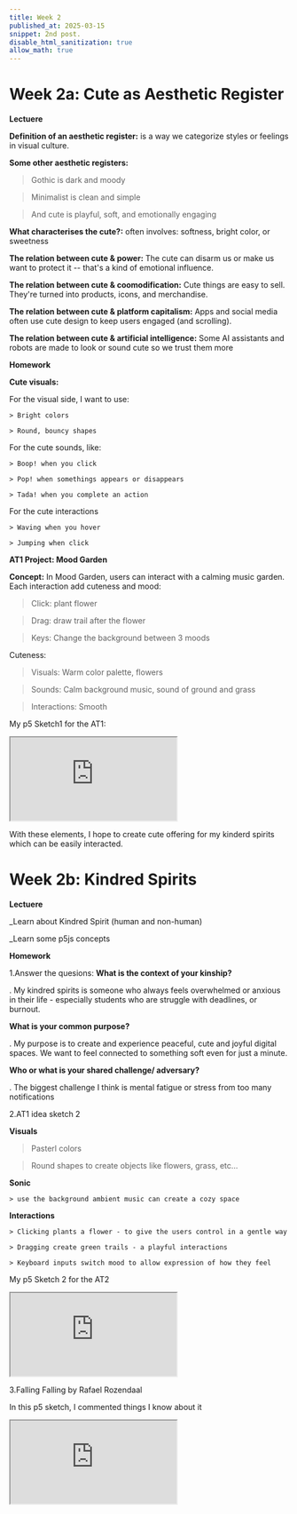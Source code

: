 ```yaml
---
title: Week 2
published_at: 2025-03-15
snippet: 2nd post.
disable_html_sanitization: true
allow_math: true
---
```


# Week 2a: Cute as Aesthetic Register

**Lectuere**

 **Definition of an aesthetic register:** is a way we categorize styles or feelings in visual culture.

 **Some other aesthetic registers:**
  > Gothic is dark and moody 

  > Minimalist is clean and simple 

  > And cute is playful, soft, and emotionally engaging   

 **What characterises the cute?:** often involves: softness, bright color, or sweetness

 **The relation between cute & power:** The cute can disarm us or make us want to protect it -- that's a kind of emotional influence.

 **The relation between cute & coomodification:** Cute things are easy to sell. They're turned into products, icons, and merchandise.

 **The relation between cute & platform capitalism:** Apps and social media often use cute design to keep users engaged (and scrolling).

 **The relation between cute & artificial intelligence:** Some AI assistants and robots are made to look or sound cute so we trust them more

**Homework**

**Cute visuals:**

For the visual side, I want to use: 

    > Bright colors 

    > Round, bouncy shapes

For the cute sounds, like: 

    > Boop! when you click 

    > Pop! when somethings appears or disappears

    > Tada! when you complete an action 

For the cute interactions

    > Waving when you hover 

    > Jumping when click 

**AT1 Project: Mood Garden**

**Concept:**
In Mood Garden, users can interact with a calming music garden. Each interaction add cuteness and mood:

 > Click: plant flower

 > Drag: draw trail after the flower

 > Keys: Change the background between 3 moods

Cuteness: 
 > Visuals: Warm color palette, flowers

 > Sounds: Calm background music, sound of ground and grass

 > Interactions: Smooth

My p5 Sketch1 for the AT1: 
<iframe src="https://editor.p5js.org/huynhnamkevin123/full/vx4DMFsxE"></iframe>

With these elements, I hope to create cute offering for my kinderd spirits which can be easily interacted.

# Week 2b: Kindred Spirits 

**Lectuere**

_Learn about Kindred Spirit (human and non-human)

_Learn some p5js concepts 

**Homework**

1.Answer the quesions: 
  **What is the context of your kinship?**

 . My kindred spirits is someone who always feels overwhelmed or anxious in their life - especially students who are struggle with deadlines, or burnout. 

  **What is your common purpose?**

  . My purpose is to create and experience peaceful, cute and joyful digital spaces. We want to feel connected to something soft even for just a minute. 

  **Who or what is your shared challenge/ adversary?**

  . The biggest challenge I think is mental fatigue or stress from too many notifications 

2.AT1 idea sketch 2

**Visuals**

 > Pasterl colors 

 > Round shapes to create objects like flowers, grass, etc... 

**Sonic**

    > use the background ambient music can create a cozy space

**Interactions**

    > Clicking plants a flower - to give the users control in a gentle way 

    > Dragging create green trails - a playful interactions 

    > Keyboard inputs switch mood to allow expression of how they feel

My p5 Sketch 2 for the AT2
<iframe src="https://editor.p5js.org/huynhnamkevin123/full/-r7sgVEjC"></iframe>

3.Falling Falling by Rafael Rozendaal

In this p5 sketch, I commented things I know about it
 <iframe src="https://editor.p5js.org/huynhnamkevin123/full/gB96rd9gu"></iframe>